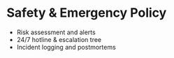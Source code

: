 # Safety & Emergency Policy

- Risk assessment and alerts
- 24/7 hotline & escalation tree
- Incident logging and postmortems
